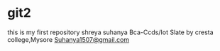 # git2
this is my first repository
shreya suhanya
Bca-Ccds/Iot
Slate by cresta college,Mysore
Suhanya1507@gmail.com
